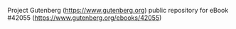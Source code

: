Project Gutenberg (https://www.gutenberg.org) public repository for eBook #42055 (https://www.gutenberg.org/ebooks/42055)

